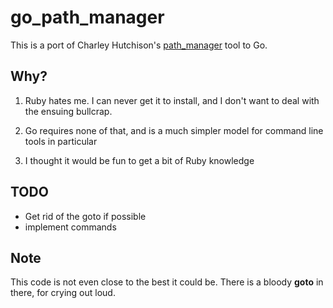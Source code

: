 # go_path_manager

This is a port of Charley Hutchison's <a href="https://github.com/glenwayguy/path_manager">path_manager</a> tool to Go.

## Why?

1) Ruby hates me. I can never get it to install, and I don't want to deal with the ensuing bullcrap.

2) Go requires none of that, and is a much simpler model for command line tools in particular

3) I thought it would be fun to get a bit of Ruby knowledge

## TODO
- Get rid of the goto if possible
- implement commands

## Note
This code is not even close to the best it could be. There is a bloody **goto** in there, for crying out loud.